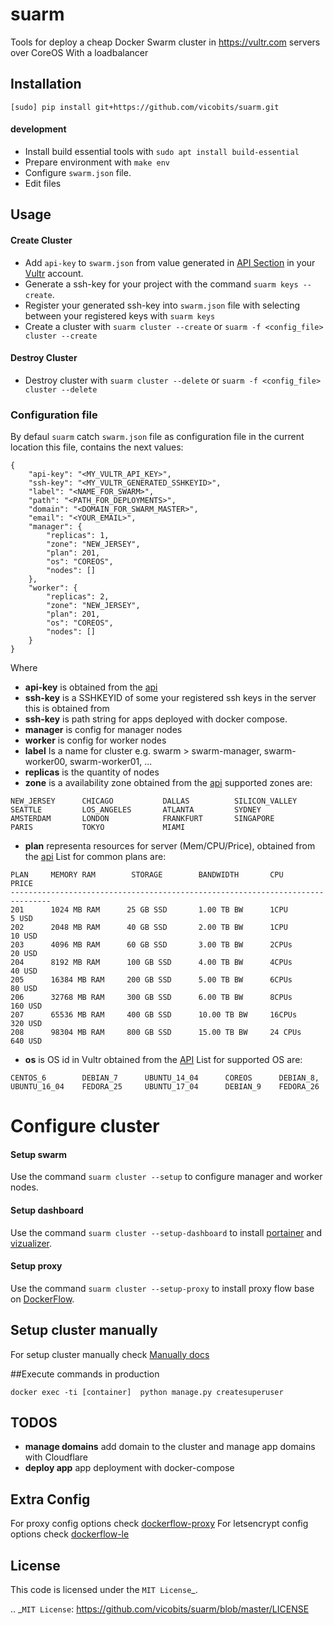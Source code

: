 # suarm

Tools for deploy a cheap Docker Swarm cluster in https://vultr.com servers over CoreOS
With a loadbalancer

## Installation

`[sudo] pip install git+https://github.com/vicobits/suarm.git`

#### development
  - Install build essential tools with `sudo apt install build-essential`
  - Prepare environment with `make env`
  - Configure  `swarm.json` file.
  - Edit files

## Usage

#### Create Cluster
  - Add `api-key` to `swarm.json` from value generated in [API Section](https://my.vultr.com/settings/#settingsapi) in
    your [Vultr](https://vultr.com) account.
  - Generate a ssh-key for your project with the command `suarm keys --create`.
  - Register your generated ssh-key into `swarm.json` file with selecting between your registered keys with `suarm keys`
  - Create a cluster with `suarm cluster --create` or `suarm -f <config_file> cluster --create`

#### Destroy Cluster
  - Destroy cluster with `suarm cluster --delete` or `suarm -f <config_file> cluster --delete`

### Configuration file

By defaul `suarm` catch `swarm.json` file as configuration file in the current location
this file, contains the next values:

```
{
    "api-key": "<MY_VULTR_API_KEY>",
    "ssh-key": "<MY_VULTR_GENERATED_SSHKEYID>",
    "label": "<NAME_FOR_SWARM>",
    "path": "<PATH_FOR_DEPLOYMENTS>",
    "domain": "<DOMAIN_FOR_SWARM_MASTER>",
    "email": "<YOUR_EMAIL>",
    "manager": {
        "replicas": 1,
        "zone": "NEW_JERSEY",
        "plan": 201,
        "os": "COREOS",
        "nodes": []
    },
    "worker": {
        "replicas": 2,
        "zone": "NEW_JERSEY",
        "plan": 201,
        "os": "COREOS",
        "nodes": []
    }
}
```
Where
  * **api-key** is obtained from the [api](https://my.vultr.com/settings/#settingsapi)
  * **ssh-key** is a SSHKEYID of some your registered ssh keys in the server this is obtained from
  * **ssh-key** is path string for apps deployed with docker compose.
  * **manager** is config for manager nodes
  * **worker** is config for worker nodes
  * **label** Is a name for cluster e.g. swarm > swarm-manager, swarm-worker00, swarm-worker01, ...
  * **replicas** is the quantity of nodes
  * **zone** is a availability zone obtained from the [api](https://api.vultr.com/v1/regions/list)
  supported zones are:
  ```
  NEW_JERSEY      CHICAGO           DALLAS          SILICON_VALLEY
  SEATTLE         LOS_ANGELES       ATLANTA         SYDNEY
  AMSTERDAM       LONDON            FRANKFURT       SINGAPORE
  PARIS           TOKYO             MIAMI
  ```
  * **plan** representa resources for server (Mem/CPU/Price), obtained from the [api](https://api.vultr.com/v1/plans/list)
  List for common plans are:
  ```
  PLAN     MEMORY RAM        STORAGE        BANDWIDTH       CPU         PRICE
  -------------------------------------------------------------------------------
  201      1024 MB RAM      25 GB SSD       1.00 TB BW      1CPU        5 USD
  202      2048 MB RAM      40 GB SSD       2.00 TB BW      1CPU        10 USD
  203      4096 MB RAM      60 GB SSD       3.00 TB BW      2CPUs       20 USD
  204      8192 MB RAM      100 GB SSD      4.00 TB BW      4CPUs       40 USD
  205      16384 MB RAM     200 GB SSD      5.00 TB BW      6CPUs       80 USD
  206      32768 MB RAM     300 GB SSD      6.00 TB BW      8CPUs       160 USD
  207      65536 MB RAM     400 GB SSD      10.00 TB BW     16CPUs      320 USD
  208      98304 MB RAM     800 GB SSD      15.00 TB BW     24 CPUs     640 USD
  ```
  * **os** is OS id in Vultr obtained from the [API](https://api.vultr.com/v1/os/list)
  List for supported OS are:
  ```
  CENTOS_6        DEBIAN_7      UBUNTU_14_04      COREOS      DEBIAN_8,
  UBUNTU_16_04    FEDORA_25     UBUNTU_17_04      DEBIAN_9    FEDORA_26
  ```
# Configure cluster

#### Setup swarm
Use the command `suarm cluster --setup` to configure manager and worker nodes.

#### Setup dashboard
Use the command `suarm cluster --setup-dashboard` to install [portainer](https://portainer.io/) and [vizualizer](https://github.com/dockersamples/docker-swarm-visualizer).

#### Setup proxy
Use the command `suarm cluster --setup-proxy` to install proxy flow base on [DockerFlow](http://dockerflow.com).

## Setup cluster manually
For setup cluster manually check [Manually docs](COMMANDS.md)

##Execute commands in production

`docker exec -ti [container]  python manage.py createsuperuser`

## TODOS
  * **manage domains** add domain to the cluster and manage app domains with Cloudflare
  * **deploy app** app deployment with docker-compose

## Extra Config
For proxy config options check [dockerflow-proxy](http://proxy.dockerflow.com)
For letsencrypt config options check [dockerflow-le](https://github.com/n1b0r/docker-flow-proxy-letsencrypt)

License
-------
This code is licensed under the `MIT License`_.

.. _`MIT License`: https://github.com/vicobits/suarm/blob/master/LICENSE
